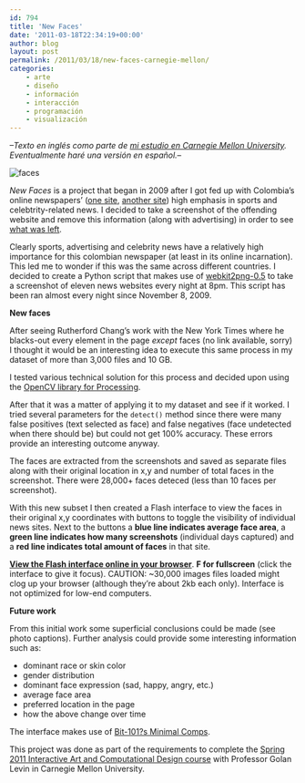 ```yaml
---
id: 794
title: 'New Faces'
date: '2011-03-18T22:34:19+00:00'
author: blog
layout: post
permalink: /2011/03/18/new-faces-carnegie-mellon/
categories:
    - arte
    - diseño
    - información
    - interacción
    - programación
    - visualización
---
```


*–Texto en inglés como parte de [mi estudio en Carnegie Mellon University](http://www.hcii.cmu.edu). Eventualmente haré una versión en español.–*

![](/blog/wp-content/uploads/2011/03/faces.png "faces")

*New Faces* is a project that began in 2009 after I got fed up with Colombia’s online newspapers’ ([one site](http://www.eltiempo.com/), [another site](http://www.elespectador.com/)) high emphasis in sports and celebtrity-related news. I decided to take a screenshot of the offending website and remove this information (along with advertising) in order to see [what was left](http://www.flickr.com/photos/mgiraldo/4083937501/).

Clearly sports, advertising and celebrity news have a relatively high importance for this colombian newspaper (at least in its online incarnation). This led me to wonder if this was the same across different countries. I decided to create a Python script that makes use of [webkit2png-0.5](http://www.paulhammond.org/2009/03/webkit2png-0.5/) to take a screenshot of eleven news websites every night at 8pm. This script has been ran almost every night since November 8, 2009.

**New faces**

After seeing Rutherford Chang’s work with the New York Times where he blacks-out every element in the page *except* faces (no link available, sorry) I thought it would be an interesting idea to execute this same process in my dataset of more than 3,000 files and 10 GB.

I tested various technical solution for this process and decided upon using the [OpenCV library for Processing](http://ubaa.net/shared/processing/opencv/).

After that it was a matter of applying it to my dataset and see if it worked. I tried several parameters for the `detect()` method since there were many false positives (text selected as face) and false negatives (face undetected when there should be) but could not get 100% accuracy. These errors provide an interesting outcome anyway.

The faces are extracted from the screenshots and saved as separate files along with their original location in x,y and number of total faces in the screenshot. There were 28,000+ faces deteced (less than 10 faces per screenshot).

With this new subset I then created a Flash interface to view the faces in their original x,y coordinates with buttons to toggle the visibility of individual news sites. Next to the buttons a **blue line indicates average face area**, a **green line indicates how many screenshots** (individual days captured) and a **red line indicates total amount of faces** in that site.

**[View the Flash interface online in your browser](http://www.mauriciogiraldo.com/lab/newfaces/)**. **F for fullscreen** (click the interface to give it focus). CAUTION: ~30,000 images files loaded might clog up your browser (although they’re about 2kb each only). Interface is not optimized for low-end computers.

**Future work**

From this initial work some superficial conclusions could be made (see photo captions). Further analysis could provide some interesting information such as:

- dominant race or skin color
- gender distribution
- dominant face expression (sad, happy, angry, etc.)
- average face area
- preferred location in the page
- how the above change over time

The interface makes use of [Bit-101?s Minimal Comps](http://www.minimalcomps.com/).

This project was done as part of the requirements to complete the [Spring 2011 Interactive Art and Computational Design course](http://golancourses.net/2011spring/) with Professor Golan Levin in Carnegie Mellon University.